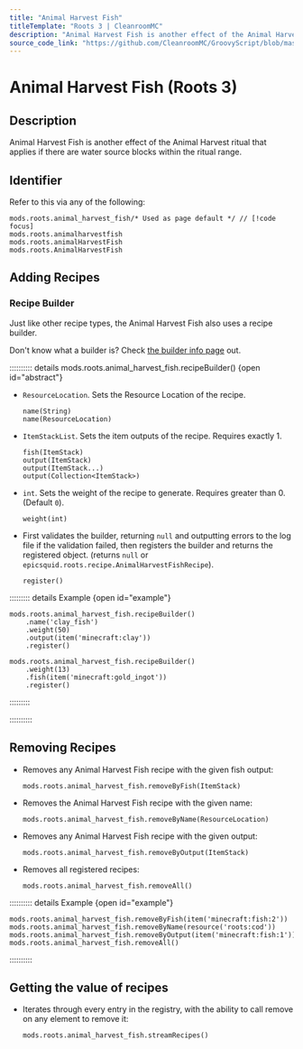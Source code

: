 ```yaml
---
title: "Animal Harvest Fish"
titleTemplate: "Roots 3 | CleanroomMC"
description: "Animal Harvest Fish is another effect of the Animal Harvest ritual that applies if there are water source blocks within the ritual range."
source_code_link: "https://github.com/CleanroomMC/GroovyScript/blob/master/src/main/java/com/cleanroommc/groovyscript/compat/mods/roots/AnimalHarvestFish.java"
---
```


# Animal Harvest Fish (Roots 3)

## Description

Animal Harvest Fish is another effect of the Animal Harvest ritual that applies if there are water source blocks within the ritual range.

## Identifier

Refer to this via any of the following:

```groovy:no-line-numbers {1}
mods.roots.animal_harvest_fish/* Used as page default */ // [!code focus]
mods.roots.animalharvestfish
mods.roots.animalHarvestFish
mods.roots.AnimalHarvestFish
```


## Adding Recipes

### Recipe Builder

Just like other recipe types, the Animal Harvest Fish also uses a recipe builder.

Don't know what a builder is? Check [the builder info page](../../introduction/builder.md) out.

:::::::::: details mods.roots.animal_harvest_fish.recipeBuilder() {open id="abstract"}
- `ResourceLocation`. Sets the Resource Location of the recipe.

    ```groovy:no-line-numbers
    name(String)
    name(ResourceLocation)
    ```

- `ItemStackList`. Sets the item outputs of the recipe. Requires exactly 1.

    ```groovy:no-line-numbers
    fish(ItemStack)
    output(ItemStack)
    output(ItemStack...)
    output(Collection<ItemStack>)
    ```

- `int`. Sets the weight of the recipe to generate. Requires greater than 0. (Default `0`).

    ```groovy:no-line-numbers
    weight(int)
    ```

- First validates the builder, returning `null` and outputting errors to the log file if the validation failed, then registers the builder and returns the registered object. (returns `null` or `epicsquid.roots.recipe.AnimalHarvestFishRecipe`).

    ```groovy:no-line-numbers
    register()
    ```

::::::::: details Example {open id="example"}
```groovy:no-line-numbers
mods.roots.animal_harvest_fish.recipeBuilder()
    .name('clay_fish')
    .weight(50)
    .output(item('minecraft:clay'))
    .register()

mods.roots.animal_harvest_fish.recipeBuilder()
    .weight(13)
    .fish(item('minecraft:gold_ingot'))
    .register()
```

:::::::::

::::::::::

## Removing Recipes

- Removes any Animal Harvest Fish recipe with the given fish output:

    ```groovy:no-line-numbers
    mods.roots.animal_harvest_fish.removeByFish(ItemStack)
    ```

- Removes the Animal Harvest Fish recipe with the given name:

    ```groovy:no-line-numbers
    mods.roots.animal_harvest_fish.removeByName(ResourceLocation)
    ```

- Removes any Animal Harvest Fish recipe with the given output:

    ```groovy:no-line-numbers
    mods.roots.animal_harvest_fish.removeByOutput(ItemStack)
    ```

- Removes all registered recipes:

    ```groovy:no-line-numbers
    mods.roots.animal_harvest_fish.removeAll()
    ```

:::::::::: details Example {open id="example"}
```groovy:no-line-numbers
mods.roots.animal_harvest_fish.removeByFish(item('minecraft:fish:2'))
mods.roots.animal_harvest_fish.removeByName(resource('roots:cod'))
mods.roots.animal_harvest_fish.removeByOutput(item('minecraft:fish:1'))
mods.roots.animal_harvest_fish.removeAll()
```

::::::::::

## Getting the value of recipes

- Iterates through every entry in the registry, with the ability to call remove on any element to remove it:

    ```groovy:no-line-numbers
    mods.roots.animal_harvest_fish.streamRecipes()
    ```
